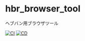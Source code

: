 # hbr_browser_tool
ヘブバン用ブラウザツール

[![CI](https://github.com/koba-masa/hbr_browser_tool/actions/workflows/ci.yml/badge.svg)](https://github.com/koba-masa/hbr_browser_tool/actions/workflows/ci.yml)
[![CD](https://github.com/koba-masa/hbr_browser_tool/actions/workflows/cd.yml/badge.svg)](https://github.com/koba-masa/hbr_browser_tool/actions/workflows/cd.yml)
